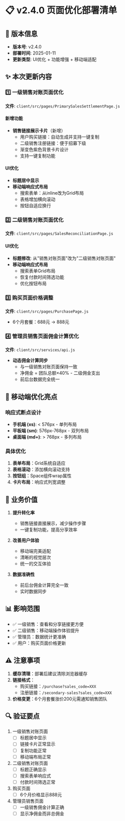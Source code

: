 # 📋 v2.4.0 页面优化部署清单

## 🚀 版本信息
- **版本号**: v2.4.0
- **部署时间**: 2025-01-11
- **更新类型**: UI优化 + 功能增强 + 移动端适配

## ✨ 本次更新内容

### 1️⃣ 一级销售对账页面优化
**文件**: `client/src/pages/PrimarySalesSettlementPage.js`

#### 新增功能
- **销售链接展示卡片**（新增）
  - 用户购买链接：自动生成并支持一键复制
  - 二级销售注册链接：便于招募下级
  - 渐变色紫色背景卡片设计
  - 支持一键复制功能

#### UI优化
- **标题居中显示**
- **移动端响应式布局**
  - 搜索表单：从inline改为Grid布局
  - 表格增加横向滚动
  - 按钮自适应换行

### 2️⃣ 二级销售对账页面优化
**文件**: `client/src/pages/SalesReconciliationPage.js`

#### UI优化
- **标题修改**: 从"销售对账页面"改为"二级销售对账页面"
- **移动端响应式布局**
  - 搜索表单Grid布局
  - 恢复付款时间筛选功能
  - 优化按钮布局

### 3️⃣ 购买页面价格调整
**文件**: `client/src/pages/PurchasePage.js`
- 6个月套餐：688元 → 888元

### 4️⃣ 管理员销售页面佣金计算优化
**文件**: `client/src/services/api.js`
- **动态佣金计算同步**
  - 与一级销售对账页面保持一致
  - 净佣金 = 团队总额×40% - 二级佣金支出
  - 前后台数据完全统一

## 📱 移动端优化亮点

### 响应式断点设计
- **手机端 (xs)**: < 576px - 单列布局
- **平板端 (sm)**: 576px-768px - 双列布局  
- **桌面端 (md+)**: > 768px - 多列布局

### 具体优化
1. **表单布局**：Grid系统自适应
2. **表格滚动**：添加横向滚动支持
3. **按钮组**：Space组件wrap属性
4. **卡片布局**：响应式列宽调整

## 🎯 业务价值

1. **提升转化率**
   - 销售链接直接展示，减少操作步骤
   - 一键复制功能，提高分享效率

2. **改善用户体验**
   - 移动端完美适配
   - 清晰的视觉层次
   - 统一的交互体验

3. **数据准确性**
   - 前后台佣金计算完全一致
   - 实时数据同步

## 📊 影响范围

- ✅ 一级销售：查看和分享链接更方便
- ✅ 二级销售：移动端操作体验提升
- ✅ 管理员：数据统计更准确
- ✅ 用户：购买页面价格更新

## ⚠️ 注意事项

1. **缓存清理**：部署后建议清除浏览器缓存
2. **链接格式**：
   - 购买链接：`/purchase?sales_code=XXX`
   - 注册链接：`/secondary-sales?sales_code=XXX`
3. **价格变更**：6个月套餐涨价200元需通知销售团队

## 🔍 验证要点

1. 一级销售对账页面
   - [ ] 标题居中显示
   - [ ] 链接卡片正常显示
   - [ ] 复制功能正常
   - [ ] 移动端布局正常

2. 二级销售对账页面
   - [ ] 标题正确显示
   - [ ] 搜索表单响应式
   - [ ] 付款时间筛选正常

3. 购买页面
   - [ ] 6个月价格显示888元

4. 管理员销售页面
   - [ ] 一级销售佣金计算正确
   - [ ] 显示净佣金而非总佣金
